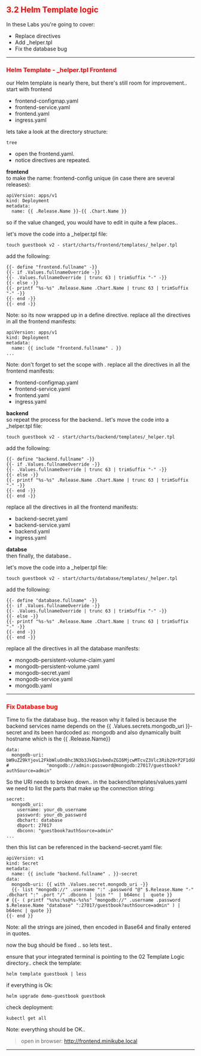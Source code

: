 ## <font color='red'>3.2 Helm Template logic</font>
In these Labs you're going to cover:
* Replace directives
* Add _helper.tpl
* Fix the database bug

---

### <font color='red'>Helm Template - _helper.tpl Frontend</font>
our Helm template is nearly there, but there's still room for improvement..
start with frontend
* frontend-configmap.yaml
* frontend-service.yaml
* frontend.yaml
* ingress.yaml

lets take a look at the directory structure:
```
tree
```
* open the frontend.yaml.
* notice directives are repeated.

**frontend**  
to make the name: frontend-config unique (in case there are several releases):
```
apiVersion: apps/v1
kind: Deployment
metadata:
  name: {{ .Release.Name }}-{{ .Chart.Name }}
```
so if the value changed, you would have to edit in quite a few places..

let's move the code into a _helper.tpl file:
```
touch guestbook v2 - start/charts/frontend/templates/_helper.tpl
```
add the following:
```
{{- define "frontend.fullname" -}}
{{- if .Values.fullnameOverride -}}
{{- .Values.fullnameOverride | trunc 63 | trimSuffix "-" -}}
{{- else -}}
{{- printf "%s-%s" .Release.Name .Chart.Name | trunc 63 | trimSuffix "-" -}}
{{- end -}}
{{- end -}}
```
Note: so its now wrapped up in a define directive.
replace all the directives in all the frontend manifests:
```
apiVersion: apps/v1
kind: Deployment
metadata:
  name: {{ include "frontend.fullname" . }}
...
```
Note: don't forget to set the scope with .
replace all the directives in all the frontend manifests:
* frontend-configmap.yaml
* frontend-service.yaml
* frontend.yaml
* ingress.yaml


**backend**  
so repeat the process for the backend..
let's move the code into a _helper.tpl file:
```
touch guestbook v2 - start/charts/backend/templates/_helper.tpl
```
add the following:
```
{{- define "backend.fullname" -}}
{{- if .Values.fullnameOverride -}}
{{- .Values.fullnameOverride | trunc 63 | trimSuffix "-" -}}
{{- else -}}
{{- printf "%s-%s" .Release.Name .Chart.Name | trunc 63 | trimSuffix "-" -}}
{{- end -}}
{{- end -}}
```
replace all the directives in all the frontend manifests:
* backend-secret.yaml
* backend-service.yaml
* backend.yaml
* ingress.yaml

**databse**  
then finally, the database..

let's move the code into a _helper.tpl file:
```
touch guestbook v2 - start/charts/database/templates/_helper.tpl
```
add the following:
```
{{- define "database.fullname" -}}
{{- if .Values.fullnameOverride -}}
{{- .Values.fullnameOverride | trunc 63 | trimSuffix "-" -}}
{{- else -}}
{{- printf "%s-%s" .Release.Name .Chart.Name | trunc 63 | trimSuffix "-" -}}
{{- end -}}
{{- end -}}
```
replace all the directives in all the database manifests:
* mongodb-persistent-volume-claim.yaml
* mongodb-persistent-volume.yaml
* mongodb-secret.yaml
* mongodb-service.yaml
* mongodb.yaml

---

### <font color='red'>Fix Database bug</font>
Time to fix the database bug.. 
the reason why it failed is because the backend services name depends on the {{ .Values.secrets.mongodb_uri }}-secret
and its been hardcoded as: mongodb and also dynamically built hostname which is the {{ .Release.Name}}
```
data:
  mongodb-uri: bW9uZ29kYjovL2FkbWluOnBhc3N3b3JkQG1vbmdvZGI6MjcwMTcvZ3Vlc3Rib29rP2F1dGhTb3VyY2U9YWRtaW4=
#              "mongodb://admin:password@mongodb:27017/guestbook?authSource=admin"
```
So the URI needs to broken down..
in the backend/templates/values.yaml we need to list the parts that make up the connection string:
```
secret:
  mongodb_uri:
    username: your_db_username
    password: your_db_password
    dbchart: database
    dbport: 27017
    dbconn: "guestbook?authSource=admin"
...
```
then this list can be referenced in the backend-secret.yaml file:
```
apiVersion: v1
kind: Secret
metadata:
  name: {{ include "backend.fullname" . }}-secret 
data:
  mongodb-uri: {{ with .Values.secret.mongodb_uri -}}
  {{- list "mongodb://" .username ":" .password "@" $.Release.Name "-" .dbchart ":" .port "/" .dbconn | join ""  | b64enc |  quote }}
# {{- ( printf "%s%s:%s@%s-%s%s" "mongodb://" .username .password $.Release.Name "database" ":27017/guestbook?authSource=admin" ) | b64enc | quote }}
{{- end }}
```
Note: all the strings are joined, then encoded in Base64 and finally entered in quotes.

now the bug should be fixed ..  so lets test..


ensure that your integrated terminal is pointing to the 02 Template Logic directory..
check the template:
```
helm template guestbook | less
```
if everything is Ok:
```
helm upgrade demo-guestbook guestbook
```
check deployment:
```
kubectl get all
```
Note: everything should be OK..

  > open in browser: http://frontend.minikube.local

---